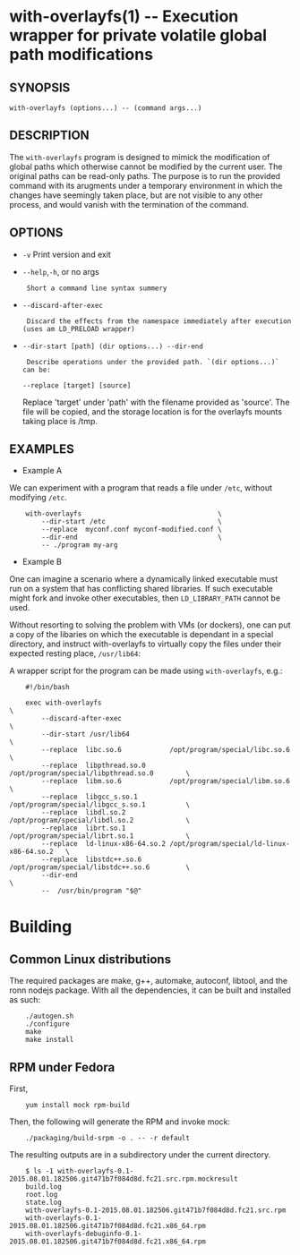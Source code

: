 with-overlayfs(1) -- Execution wrapper for private volatile global path modifications
=====================================================================================

## SYNOPSIS

``with-overlayfs (options...) -- (command args...)``

## DESCRIPTION

The `with-overlayfs` program is designed to mimick the modification of
global paths which otherwise cannot be modified by the current
user. The original paths can be read-only paths. The purpose is to run
the provided command with its arugments under a temporary environment
in which the changes have seemingly taken place, but are not visible
to any other process, and would vanish with the termination of the
command.

## OPTIONS

* `-v`
       Print version and exit

* `--help`,`-h`, or no args

       Short a command line syntax summery

* `--discard-after-exec`

       Discard the effects from the namespace immediately after execution (uses am LD_PRELOAD wrapper)

* `--dir-start [path] (dir options...) --dir-end`

       Describe operations under the provided path. `(dir options...)` can be:

    `--replace [target] [source]`

    Replace 'target' under 'path' with the filename provided as 'source'.
    The file will be copied, and the storage location is for the overlayfs
    mounts taking place is /tmp.

## EXAMPLES

* Example A

We can experiment with a program that reads a file under `/etc`, without
modifying `/etc`.

```
    with-overlayfs                                  \
        --dir-start /etc                            \
        --replace  myconf.conf myconf-modified.conf \
        --dir-end                                   \
        -- ./program my-arg
```

* Example B

One can imagine a scenario where a dynamically linked executable must
run on a system that has conflicting shared libraries. If such
executable might fork and invoke other executables, then
`LD_LIBRARY_PATH` cannot be used.

Without resorting to solving the problem with VMs (or dockers), one
can put a copy of the libaries on which the executable is dependant in
a special directory, and instruct with-overlayfs to virtually copy the
files under their expected resting place, `/usr/lib64`:

A wrapper script for the program can be made using `with-overlayfs`, e.g.:

```
    #!/bin/bash

    exec with-overlayfs                                                             \
        --discard-after-exec                                                        \
        --dir-start /usr/lib64                                                      \
        --replace  libc.so.6            /opt/program/special/libc.so.6              \
        --replace  libpthread.so.0      /opt/program/special/libpthread.so.0        \
        --replace  libm.so.6            /opt/program/special/libm.so.6              \
        --replace  libgcc_s.so.1        /opt/program/special/libgcc_s.so.1          \
        --replace  libdl.so.2           /opt/program/special/libdl.so.2             \
        --replace  librt.so.1           /opt/program/special/librt.so.1             \
        --replace  ld-linux-x86-64.so.2 /opt/program/special/ld-linux-x86-64.so.2   \
        --replace  libstdc++.so.6       /opt/program/special/libstdc++.so.6         \
        --dir-end                                                                   \
        --  /usr/bin/program "$@"
```
# Building

## Common Linux distributions

The required packages are make, g++, automake, autoconf, libtool,
and the ronn nodejs package. With all the dependencies, it can be
built and installed as such:


```
    ./autogen.sh
    ./configure
    make
    make install

```

## RPM under Fedora

First,

```
    yum install mock rpm-build
```

Then, the following will generate the RPM and invoke mock:

```
    ./packaging/build-srpm -o . -- -r default

```

The resulting outputs are in a subdirectory under the current directory.

```
    $ ls -1 with-overlayfs-0.1-2015.08.01.182506.git471b7f084d8d.fc21.src.rpm.mockresult
    build.log
    root.log
    state.log
    with-overlayfs-0.1-2015.08.01.182506.git471b7f084d8d.fc21.src.rpm
    with-overlayfs-0.1-2015.08.01.182506.git471b7f084d8d.fc21.x86_64.rpm
    with-overlayfs-debuginfo-0.1-2015.08.01.182506.git471b7f084d8d.fc21.x86_64.rpm

```
